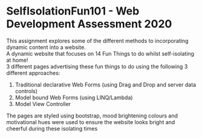 # SelfIsolationFun101 - Web Development Assessment 2020
This assignment explores some of the different methods to incorporating dynamic content into a website.  
A dynamic website that focuses on 14 Fun Things to do whilst self-isolating at home!  
3 different pages advertising these fun things to do using the following 3 different approaches: 
1.	Traditional declarative Web Forms (using Drag and Drop and server data controls)
2.	Model bound Web Forms (using LINQ/Lambda)
3.	Model View Controller

The pages are styled using bootstrap, mood brightening colours and motivational hues were used to ensure the website looks bright and cheerful during these isolating times
